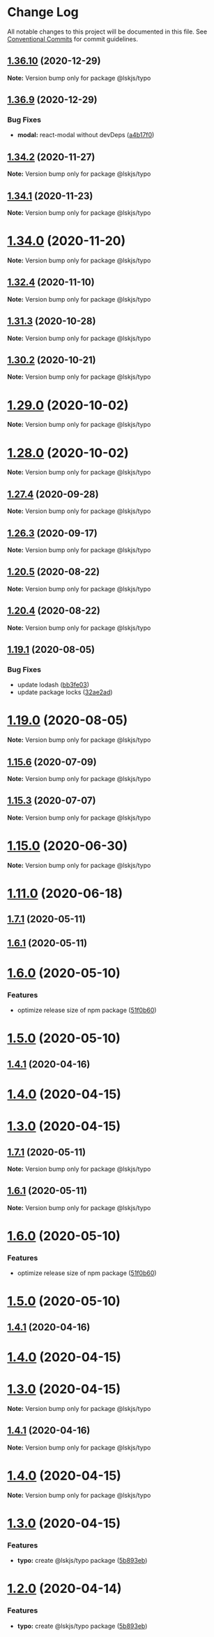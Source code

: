 # Change Log

All notable changes to this project will be documented in this file.
See [Conventional Commits](https://conventionalcommits.org) for commit guidelines.

## [1.36.10](https://github.com/lskjs/ux/tree/master/packages/typo/compare/v1.36.9...v1.36.10) (2020-12-29)

**Note:** Version bump only for package @lskjs/typo





## [1.36.9](https://github.com/lskjs/ux/tree/master/packages/typo/compare/v1.36.8...v1.36.9) (2020-12-29)


### Bug Fixes

* **modal:** react-modal without devDeps ([a4b17f0](https://github.com/lskjs/ux/tree/master/packages/typo/commit/a4b17f0cb05dcf86a873f05a36a18b0a65d1e273))





## [1.34.2](https://github.com/lskjs/ux/tree/master/packages/typo/compare/v1.34.1...v1.34.2) (2020-11-27)

**Note:** Version bump only for package @lskjs/typo





## [1.34.1](https://github.com/lskjs/ux/tree/master/packages/typo/compare/v1.34.0...v1.34.1) (2020-11-23)

**Note:** Version bump only for package @lskjs/typo





# [1.34.0](https://github.com/lskjs/ux/tree/master/packages/typo/compare/v1.33.0...v1.34.0) (2020-11-20)

**Note:** Version bump only for package @lskjs/typo





## [1.32.4](https://github.com/lskjs/ux/tree/master/packages/typo/compare/v1.32.3...v1.32.4) (2020-11-10)

**Note:** Version bump only for package @lskjs/typo





## [1.31.3](https://github.com/lskjs/ux/tree/master/packages/typo/compare/v1.31.2...v1.31.3) (2020-10-28)

**Note:** Version bump only for package @lskjs/typo





## [1.30.2](https://github.com/lskjs/ux/tree/master/packages/typo/compare/v1.30.1...v1.30.2) (2020-10-21)

**Note:** Version bump only for package @lskjs/typo





# [1.29.0](https://github.com/lskjs/ux/tree/master/packages/typo/compare/v1.28.0...v1.29.0) (2020-10-02)

**Note:** Version bump only for package @lskjs/typo





# [1.28.0](https://github.com/lskjs/ux/tree/master/packages/typo/compare/v1.27.4...v1.28.0) (2020-10-02)

**Note:** Version bump only for package @lskjs/typo





## [1.27.4](https://github.com/lskjs/ux/tree/master/packages/typo/compare/v1.27.3...v1.27.4) (2020-09-28)

**Note:** Version bump only for package @lskjs/typo





## [1.26.3](https://github.com/lskjs/ux/tree/master/packages/typo/compare/v1.26.2...v1.26.3) (2020-09-17)

**Note:** Version bump only for package @lskjs/typo





## [1.20.5](https://github.com/lskjs/ux/tree/master/packages/typo/compare/v1.20.4...v1.20.5) (2020-08-22)

**Note:** Version bump only for package @lskjs/typo





## [1.20.4](https://github.com/lskjs/ux/tree/master/packages/typo/compare/v1.20.3...v1.20.4) (2020-08-22)

**Note:** Version bump only for package @lskjs/typo





## [1.19.1](https://github.com/lskjs/ux/tree/master/packages/typo/compare/v1.19.0...v1.19.1) (2020-08-05)


### Bug Fixes

* update lodash ([bb3fe03](https://github.com/lskjs/ux/tree/master/packages/typo/commit/bb3fe03a1cacfe5599b406aeb6141a5d127a9d74))
* update package locks ([32ae2ad](https://github.com/lskjs/ux/tree/master/packages/typo/commit/32ae2ad9cfd0d1024ecc610f046acc8b01997ff2))





# [1.19.0](https://github.com/lskjs/ux/tree/master/packages/typo/compare/v1.18.4...v1.19.0) (2020-08-05)

**Note:** Version bump only for package @lskjs/typo





## [1.15.6](https://github.com/lskjs/ux/tree/master/packages/typo/compare/v1.15.5...v1.15.6) (2020-07-09)

**Note:** Version bump only for package @lskjs/typo





## [1.15.3](https://github.com/lskjs/ux/tree/master/packages/typo/compare/v1.15.2...v1.15.3) (2020-07-07)

**Note:** Version bump only for package @lskjs/typo





# [1.15.0](https://github.com/lskjs/ux/tree/master/packages/typo/compare/v1.14.0...v1.15.0) (2020-06-30)

**Note:** Version bump only for package @lskjs/typo





# [1.11.0](https://github.com/lskjs/ux/tree/master/packages/typo/compare/v1.1.100...v1.11.0) (2020-06-18)



## [1.7.1](https://github.com/lskjs/ux/tree/master/packages/typo/compare/v1.6.1...v1.7.1) (2020-05-11)



## [1.6.1](https://github.com/lskjs/ux/tree/master/packages/typo/compare/v1.6.0...v1.6.1) (2020-05-11)



# [1.6.0](https://github.com/lskjs/ux/tree/master/packages/typo/compare/v1.5.0...v1.6.0) (2020-05-10)


### Features

* optimize release size of npm package ([51f0b60](https://github.com/lskjs/ux/tree/master/packages/typo/commit/51f0b60a4a471b0b1da9232105a4cf23b720ec8c))



# [1.5.0](https://github.com/lskjs/ux/tree/master/packages/typo/compare/v1.1.94...v1.5.0) (2020-05-10)



## [1.4.1](https://github.com/lskjs/ux/tree/master/packages/typo/compare/v1.4.0...v1.4.1) (2020-04-16)



# [1.4.0](https://github.com/lskjs/ux/tree/master/packages/typo/compare/v1.3.0...v1.4.0) (2020-04-15)



# [1.3.0](https://github.com/lskjs/ux/tree/master/packages/typo/compare/v1.1.76...v1.3.0) (2020-04-15)





## [1.7.1](https://github.com/lskjs/ux/tree/master/packages/typo/compare/v1.6.1...v1.7.1) (2020-05-11)

**Note:** Version bump only for package @lskjs/typo





## [1.6.1](https://github.com/lskjs/ux/tree/master/packages/typo/compare/v1.6.0...v1.6.1) (2020-05-11)

**Note:** Version bump only for package @lskjs/typo





# [1.6.0](https://github.com/lskjs/ux/tree/master/packages/typo/compare/v1.5.0...v1.6.0) (2020-05-10)


### Features

* optimize release size of npm package ([51f0b60](https://github.com/lskjs/ux/tree/master/packages/typo/commit/51f0b60a4a471b0b1da9232105a4cf23b720ec8c))





# [1.5.0](https://github.com/lskjs/ux/tree/master/packages/typo/compare/v1.1.94...v1.5.0) (2020-05-10)



## [1.4.1](https://github.com/lskjs/ux/tree/master/packages/typo/compare/v1.4.0...v1.4.1) (2020-04-16)



# [1.4.0](https://github.com/lskjs/ux/tree/master/packages/typo/compare/v1.3.0...v1.4.0) (2020-04-15)



# [1.3.0](https://github.com/lskjs/ux/tree/master/packages/typo/compare/v1.1.76...v1.3.0) (2020-04-15)

**Note:** Version bump only for package @lskjs/typo





## [1.4.1](https://github.com/lskjs/ux/tree/master/packages/typo/compare/v1.4.0...v1.4.1) (2020-04-16)

**Note:** Version bump only for package @lskjs/typo





# [1.4.0](https://github.com/lskjs/ux/tree/master/packages/typo/compare/v1.3.0...v1.4.0) (2020-04-15)

**Note:** Version bump only for package @lskjs/typo





# [1.3.0](https://github.com/lskjs/ux/tree/master/packages/typo/compare/v1.1.76...v1.3.0) (2020-04-15)


### Features

* **typo:** create @lskjs/typo package ([5b893eb](https://github.com/lskjs/ux/tree/master/packages/typo/commit/5b893eb9793c6ad4170251ee99e65e2fde9b2665))





# [1.2.0](https://github.com/lskjs/ux/tree/master/packages/typo/compare/v1.1.76...v1.2.0) (2020-04-14)


### Features

* **typo:** create @lskjs/typo package ([5b893eb](https://github.com/lskjs/ux/tree/master/packages/typo/commit/5b893eb9793c6ad4170251ee99e65e2fde9b2665))
